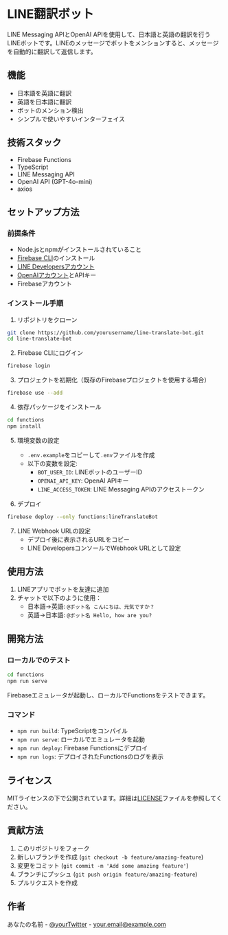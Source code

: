 # LINE翻訳ボット

LINE Messaging APIとOpenAI APIを使用して、日本語と英語の翻訳を行うLINEボットです。LINEのメッセージでボットをメンションすると、メッセージを自動的に翻訳して返信します。

## 機能

- 日本語を英語に翻訳
- 英語を日本語に翻訳
- ボットのメンション検出
- シンプルで使いやすいインターフェイス

## 技術スタック

- Firebase Functions
- TypeScript
- LINE Messaging API
- OpenAI API (GPT-4o-mini)
- axios

## セットアップ方法

### 前提条件

- Node.jsとnpmがインストールされていること
- [Firebase CLI](https://firebase.google.com/docs/cli)のインストール
- [LINE Developersアカウント](https://developers.line.biz/ja/)
- [OpenAIアカウント](https://platform.openai.com/)とAPIキー
- Firebaseアカウント

### インストール手順

1. リポジトリをクローン

```bash
git clone https://github.com/yourusername/line-translate-bot.git
cd line-translate-bot
```

2. Firebase CLIにログイン

```bash
firebase login
```

3. プロジェクトを初期化（既存のFirebaseプロジェクトを使用する場合）

```bash
firebase use --add
```

4. 依存パッケージをインストール

```bash
cd functions
npm install
```

5. 環境変数の設定
   - `.env.example`をコピーして`.env`ファイルを作成
   - 以下の変数を設定:
     - `BOT_USER_ID`: LINEボットのユーザーID
     - `OPENAI_API_KEY`: OpenAI APIキー
     - `LINE_ACCESS_TOKEN`: LINE Messaging APIのアクセストークン

6. デプロイ

```bash
firebase deploy --only functions:lineTranslateBot
```

7. LINE Webhook URLの設定
   - デプロイ後に表示されるURLをコピー
   - LINE DevelopersコンソールでWebhook URLとして設定

## 使用方法

1. LINEアプリでボットを友達に追加
2. チャットで以下のように使用：
   - 日本語→英語: `@ボット名 こんにちは、元気ですか？`
   - 英語→日本語: `@ボット名 Hello, how are you?`

## 開発方法

### ローカルでのテスト

```bash
cd functions
npm run serve
```

Firebaseエミュレータが起動し、ローカルでFunctionsをテストできます。

### コマンド

- `npm run build`: TypeScriptをコンパイル
- `npm run serve`: ローカルでエミュレータを起動
- `npm run deploy`: Firebase Functionsにデプロイ
- `npm run logs`: デプロイされたFunctionsのログを表示

## ライセンス

MITライセンスの下で公開されています。詳細は[LICENSE](LICENSE)ファイルを参照してください。

## 貢献方法

1. このリポジトリをフォーク
2. 新しいブランチを作成 (`git checkout -b feature/amazing-feature`)
3. 変更をコミット (`git commit -m 'Add some amazing feature'`)
4. ブランチにプッシュ (`git push origin feature/amazing-feature`)
5. プルリクエストを作成

## 作者

あなたの名前 - [@yourTwitter](https://twitter.com/yourTwitter) - your.email@example.com 